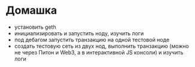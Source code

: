 # Домашка

- установить geth
- инициализировать и запустить ноду, изучить логи
- под дебагом запустить транзакцию на одной тестовой ноде
- создать тестовую сеть из двух нод, выполнить транзакцию (можно не через Питон и Web3, а в интерактивной JS консоли) и изучить логи
